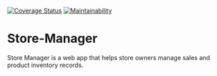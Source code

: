 [![Coverage Status](https://coveralls.io/repos/github/KelynPNjeri/Store-Manager/badge.svg?branch=ft-get-specific-record-161330910)](https://coveralls.io/github/KelynPNjeri/Store-Manager?branch=ft-get-specific-record-161330910)
[![Maintainability](https://api.codeclimate.com/v1/badges/e61d01314f80973dd647/maintainability)](https://codeclimate.com/github/KelynPNjeri/Store-Manager/maintainability)
# Store-Manager
Store Manager is a web app that helps store owners manage sales and product inventory records.
